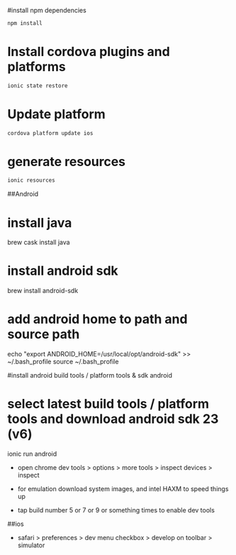 #install npm dependencies

```bash
npm install
```

# Install cordova plugins and platforms

```bash
ionic state restore
```

# Update platform

```bash
cordova platform update ios
```

# generate resources

```bash
ionic resources
```

##Android

# install java
brew cask install java

# install android sdk
brew install android-sdk

# add android home to path and source path
echo "export ANDROID_HOME=/usr/local/opt/android-sdk" >> ~/.bash_profile
source ~/.bash_profile

#install android build tools / platform tools & sdk
android

# select latest build tools / platform tools and download android sdk 23 (v6)
ionic run android

- open chrome dev tools > options > more tools > inspect devices > inspect

- for emulation download system images, and intel HAXM to speed things up

- tap build number 5 or 7 or 9 or something times to enable dev tools

##ios

- safari > preferences > dev menu checkbox > develop on toolbar > simulator
